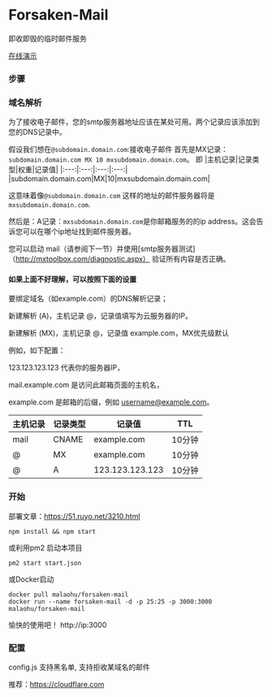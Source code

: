 Forsaken-Mail
==============
即收即毁的临时邮件服务

[在线演示](http://forsaken.somecolor.cc:3000/)


### 步骤 

### 域名解析 

为了接收电子邮件，您的smtp服务器地址应该在某处可用。两个记录应该添加到您的DNS记录中。

假设我们想在``@subdomain.domain.com``:接收电子邮件
首先是MX记录：``subdomain.domain.com MX 10 mxsubdomain.domain.com``。
即
|主机记录|记录类型|权重|记录值|
|:---:|:---:|:---:|:---:|
|subdomain.domain.com|MX|10|mxsubdomain.domain.com|

这意味着像`@subdomain.domain.com` 这样的地址的邮件服务器将是`mxsubdomain.domain.com`.

然后是：A记录：`mxsubdomain.domain.com`是你邮箱服务的的ip address。这会告诉您可以在哪个ip地址找到邮件服务器。

您可以启动 mail（请参阅下一节）并使用[smtp服务器测试]（http://mxtoolbox.com/diagnostic.aspx）   验证所有内容是否正确。

#### 如果上面不好理解，可以按照下面的设置

要绑定域名（如example.com）的DNS解析记录；

新建解析 (A)，主机记录 @，记录值填写为云服务器的IP。

新建解析 (MX)，主机记录 @，记录值 example.com，MX优先级默认

例如，如下配置：

123.123.123.123 代表你的服务器IP，

mail.example.com 是访问此邮箱页面的主机名，

example.com 是邮箱的后缀，例如 username@example.com。

| 主机记录 | 记录类型  | 记录值             | TTL  |
| ---- | ----- | --------------- | ---- |
| mail | CNAME | example.com     | 10分钟 |
| @    | MX    | example.com     | 10分钟 |
| @    | A     | 123.123.123.123 | 10分钟 |



### 开始 

部署文章：https://51.ruyo.net/3210.html

```
npm install && npm start
```

或利用pm2 启动本项目
```
pm2 start start.json
```

或Docker启动
```
docker pull malaohu/forsaken-mail
docker run --name forsaken-mail -d -p 25:25 -p 3000:3000 malaohu/forsaken-mail
```


愉快的使用吧！ 
http://ip:3000

### 配置

config.js 支持黑名单, 支持拒收某域名的邮件

推荐：https://cloudflare.com
